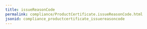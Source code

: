 ```yaml
---
title: issueReasonCode
permalink: compliance/ProductCertificate.issueReasonCode.html
jsonid: compliance_productcertificate_issuereasoncode
---
```

